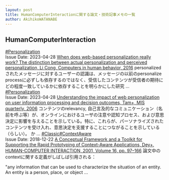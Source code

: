 ```yaml
---
layout: post
title: HumanComputerInteractionに関する論文・技術記事メモの一覧
author: AkihikoWATANABE
---
```

## HumanComputerInteraction
<div class="visible-content">
<a class="button" href="articles/Personalization.html">#Personalization</a><br><span class="issue_date">Issue Date: 2023-04-28</span>
<a href="https://github.com/AkihikoWatanabe/paper_notes/issues/578">When does web-based personalization really work? The distinction between actual personalization and perceived personalization, Li Cong, Computers in human behavior, 2016</a>
<span class="snippet">personalizedされたメッセージに対するユーザーの認識は、メッセージの以前のpersonalize processに必ずしも依存するのではなく、受信したコンテンツが受信者の期待にどの程度一致しているかに依存することを明らかにした研究 ...</span>
<a class="button" href="articles/Personalization.html">#Personalization</a><br><span class="issue_date">Issue Date: 2023-04-28</span>
<a href="https://github.com/AkihikoWatanabe/paper_notes/issues/577">Understanding the impact of web personalization on user information processing and decision outcomes, Tam+, MIS quarterly, 2006</a>
<span class="snippet">コンテンツのrelevancy, 自己言及的なコミュニケーション（名前を呼ぶ等）が、オンラインにおけるユーザの注意や認知プロセス、および意思決定に影響を与えることを示している。特に、これらが、パーソナライズされたコンテンツを受け入れ、意思決定を支援することにつながることを示している（らしい）。か ...</span>
<a class="button" href="articles/Classic.html">#Classic</a><a class="button" href="articles/ContextAware.html">#ContextAware</a><br><span class="issue_date">Issue Date: 2018-12-22</span>
<a href="https://github.com/AkihikoWatanabe/paper_notes/issues/283">A Conceptual Framework and a Toolkit for Supporting the Rapid Prototyping of Context-Aware Applications, Dey+, HUMAN-COMPUTER INTERACTION, 2001, Volume 16, pp. 97–166</a>
<span class="snippet">論文中のcontextに関する定義がしばしば引用される："any information that can be used to characterize the situation of an entity. An entity is a person, place, or object ...</span>
</div>
